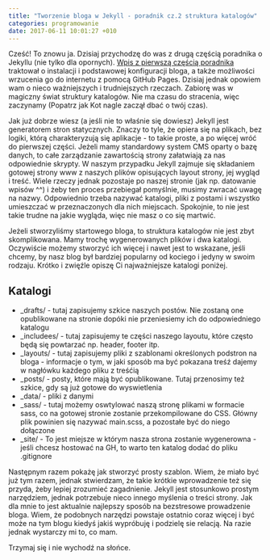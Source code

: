 ```yaml
---
title: "Tworzenie bloga w Jekyll - poradnik cz.2 struktura katalogów"
categories: programowanie
date: 2017-06-11 10:01:27 +010
---
```

Cześć! To znowu ja. Dzisiaj przychodzę do was z drugą częścią poradnika o Jekyllu (nie tylko dla opornych). [Wpis z pierwszą częścią poradnika](http://kot-zrodlowy.pl/programowanie/2017/05/26/Tworzenie-bloga-w-Jekyll-poradnik-cz.1.html) traktował o instalacji i podstawowej konfiguracji bloga, a także możliwości wrzucenia go do internetu z pomocą GitHub Pages. Dzisiaj jednak opowiem wam o nieco ważniejszych i trudniejszych rzeczach. Zabiorę was w magiczny świat struktury katalogów. Nie ma czasu do stracenia, więc zaczynamy (Popatrz jak Kot nagle zaczął dbać o twój czas).

Jak już dobrze wiesz (a jeśli nie to właśnie się dowiesz) Jekyll jest generatorem stron statycznych. Znaczy to tyle, że opiera się na plikach, bez logiki, którą charakteryzują się aplikacje - to takie proste, a po więcej wróć do pierwszej części. Jeżeli mamy standardowy system CMS oparty o bazę danych, to całe zarządzanie zawartością strony załatwiają za nas odpowiednie skrypty. W naszym przypadku Jekyll zajmuje się składaniem gotowej strony www z naszych plików opisujących layout strony, jej wygląd i treść. Wiele rzeczy jednak pozostaje po naszej stronie (jak np. datowanie wpisów ^^) i żeby ten proces przebiegał pomyślnie, musimy zwracać uwagę na nazwy. Odpowiednio trzeba nazywać katalogi, pliki z postami i wszystko umieszczać w przeznaczonych dla nich miejscach. Spokojnie, to nie jest takie trudne na jakie wygląda, więc nie masz o co się martwić. 

Jeżeli stworzyliśmy startowego bloga, to struktura katalogów nie jest zbyt skomplikowana. Mamy trochę wygenerowanych plików i dwa katalogi. Oczywiście możemy stworzyć ich więcej i nawet jest to wskazane, jeśli chcemy, by nasz blog był bardziej popularny od kociego i jedyny w swoim rodzaju. Krótko i zwięźle opiszę Ci najważniejsze katalogi poniżej.

## Katalogi

* _drafts/ - tutaj zapisujemy szkice naszych postów. Nie zostaną one opublikowane na stronie dopóki nie przeniesiemy ich do odpowiedniego katalogu
* _includees/ - tutaj zapisujemy te części naszego layoutu, które często będą się powtarzać np. header, footer itp.
* _layouts/ - tutaj zapisujemy pliki z szablonami określonych podstron na bloga - informacje o tym, w jaki sposób ma być pokazana treśź dajemy w nagłówku każdego pliku z treśćią
* _posts/ - posty, które mają być opublikowane. Tutaj przenosimy też szkice, gdy są już gotowe do wyswietlenia
* _data/ - pliki z danymi
* _sass/ - tutaj możemy oswtylować naszą stronę plikami w formacie sass, co na gotowej stronie zostanie przekompilowane do CSS. Główny plik powinien się nazywać main.scss, a pozostałe być do niego dołączone
* _site/ - To jest miejsze w którym nasza strona zostanie  wygenerowna - jeśli chcesz hostować na GH, to warto ten katalog dodać do pliku .gitignore

Następnym razem pokażę jak stworzyć prosty szablon. Wiem, że miało być już tym razem, jednak stwierdzam, że takie krótkie wprowadzenie też się przyda, żeby lepiej zrozumieć zagadnienie. Jekyll jest stosunkowo prostym narzędziem, jednak potrzebuje nieco innego myślenia o treści strony. Jak dla mnie to jest aktualnie najlepszy sposób na bezstresowe prowadzenie bloga. Wiem, że podobnych narzędzi powstaje ostatnio coraz więcej i być może na tym blogu kiedyś jakiś wypróbuję i podzielę sie relacją. Na razie jednak wystarczy mi to, co mam. 

Trzymaj się i nie wychodź na słońce. 